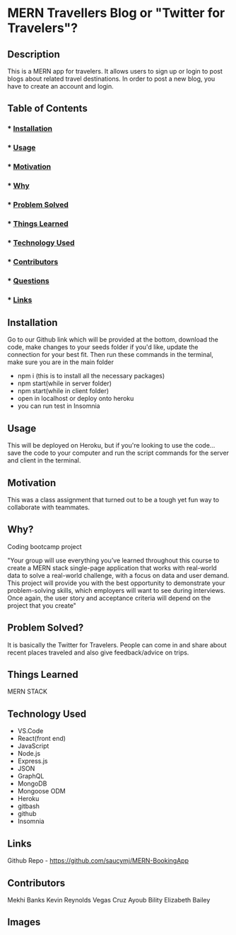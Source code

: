   # MERN Travellers Blog or "Twitter for Travelers"?

  ## Description
  This is a MERN app for travelers. It allows users to sign up or login to post blogs about related travel destinations. In order to post a new blog, you have to create an account and login.
  
  ## Table of Contents
  ###  * [Installation](#installation)
  ###  * [Usage](#usageInformation)
  ###  * [Motivation](#motivation)
  ###  * [Why](#why)
  ###  * [Problem Solved](#problemSolved)
  ###  * [Things Learned](#thingsLearned)
  ###  * [Technology Used](#technologyUsed)
  ###  * [Contributors](#contributionGuidelines)
  ###  * [Questions](#questions)
  ###  * [Links](#links)
  
  ## Installation
  Go to our Github link which will be provided at the bottom, download the code, make changes to your seeds folder if you'd like, update the connection for your best fit. Then run these commands in the terminal, make sure you are in the main folder
  - npm i (this is to install all the necessary packages)
  - npm start(while in server folder)
  - npm start(while in client folder)
  - open in localhost or deploy onto heroku
  - you can run test in Insomnia
 
  ## Usage
  This will be deployed on Heroku, but if you're looking to use the code... save the code to your computer and run the script commands for the server and client in the terminal.

  ## Motivation
  This was a class assignment that turned out to be a tough yet fun way to collaborate with teammates. 

  ## Why?
  Coding bootcamp project

  "Your group will use everything you’ve learned throughout this course to create a MERN stack single-page application that works with real-world data to solve a real-world challenge, with a focus on data and user demand. This project will provide you with the best opportunity to demonstrate your problem-solving skills, which employers will want to see during interviews. Once again, the user story and acceptance criteria will depend on the project that you create"

  ## Problem Solved?
  It is basically the Twitter for Travelers. People can come in and share about recent places traveled and also give feedback/advice on trips.

  ## Things Learned
  MERN STACK

  ## Technology Used
  * VS.Code
  * React(front end)
  * JavaScript
  * Node.js
  * Express.js
  * JSON
  * GraphQL
  * MongoDB 
  * Mongoose ODM
  * Heroku
  * gitbash
  * github
  * Insomnia

  ## Links
  Github Repo - https://github.com/saucymj/MERN-BookingApp
  
  ## Contributors
  Mekhi Banks
  Kevin Reynolds
  Vegas Cruz
  Ayoub Bility
  Elizabeth Bailey

  ## Images


